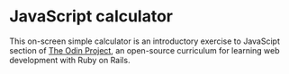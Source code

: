 # JavaScript calculator
This on-screen simple calculator is an introductory exercise to JavaScipt section of [The Odin Project](http://www.theodinproject.com), an open-source curriculum for learning web development with Ruby on Rails.